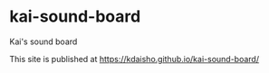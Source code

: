 # kai-sound-board
Kai's sound board

This site is published at https://kdaisho.github.io/kai-sound-board/
